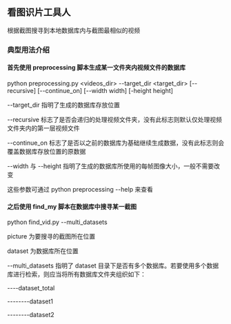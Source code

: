 ## 看图识片工具人

根据截图搜寻到本地数据库内与截图最相似的视频



### 典型用法介绍

#### 首先使用 preprocessing 脚本生成某一文件夹内视频文件的数据库

python preprocessing.py  <videos_dir> --target_dir <target_dir> [--recursive] [--continue_on] [--width width] [-height height]

--target_dir 指明了生成的数据库存放位置

--recursive 标志了是否会递归的处理视频文件夹，没有此标志则默认仅处理视频文件夹内的第一层视频文件

--continue_on 标志了是否以之前的数据库为基础继续生成数据，没有此标志则会覆盖数据库存放位置的原数据

--width 与 --height 指明了生成的数据库所使用的每帧图像大小，一般不需要改变

这些参数可通过 python preprocessing --help 来查看

#### 之后使用 find_my 脚本在数据库中搜寻某一截图

python find_vid.py <picture> <dataset> --multi_datasets

picture 为要搜寻的截图所在位置

dataset 为数据库所在位置

--multi_datasets 指明了 dataset 目录下是否有多个数据库。若要使用多个数据库进行检索，则应当将所有数据库文件夹组织如下：

----dataset_total

--------dataset1

--------dataset2

